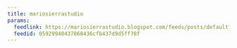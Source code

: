 ```yaml
---
title: mariosierrastudio
params:
  feedlink: https://mariosierrastudio.blogspot.com/feeds/posts/default?alt=rss
  feedid: 05929940437068436cfb437d9d5ff78f
---
```

